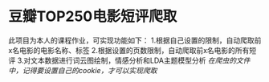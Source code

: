 # 豆瓣TOP250电影短评爬取
此项目为本人的课程作业，可实现功能如下：
1.根据自己设置的限制，自动爬取前x名电影的电影名称、标签
2.根据设置的页数限制，自动爬取前x名电影的所有短评
3.对文本数据进行词云图绘制，情感分析和LDA主题模型分析
*在爬虫的文件中，记得要设置自己的cookie，才可以实现爬取*
